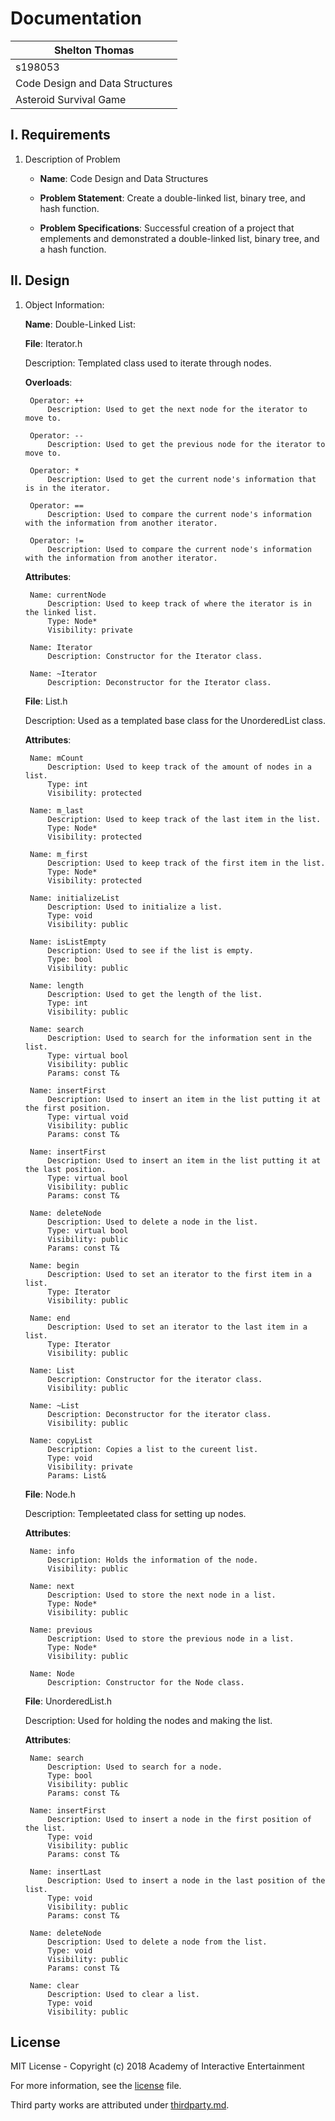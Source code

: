 # Documentation

|Shelton Thomas|
|----|
|s198053|
|Code Design and Data Structures|
|Asteroid Survival Game|

## I. Requirements

1. Description of Problem
    - **Name**: Code Design and Data Structures

    - **Problem Statement**: Create a double-linked list, binary tree, and hash function.

    - **Problem Specifications**: Successful creation of a project that emplements and demonstrated a double-linked list, binary tree, and a hash function.

## II. Design

1. Object Information:

    **Name**: Double-Linked List:

    **File**: Iterator.h

    Description: Templated class used to iterate through nodes.

    **Overloads**:

        Operator: ++
            Description: Used to get the next node for the iterator to move to.

        Operator: --
            Description: Used to get the previous node for the iterator to move to.

        Operator: *
            Description: Used to get the current node's information that is in the iterator.

        Operator: ==
            Description: Used to compare the current node's information with the information from another iterator.

        Operator: !=
            Description: Used to compare the current node's information with the information from another iterator.

    **Attributes**:

        Name: currentNode
            Description: Used to keep track of where the iterator is in the linked list.
            Type: Node*
            Visibility: private

        Name: Iterator
            Description: Constructor for the Iterator class.

        Name: ~Iterator
            Description: Deconstructor for the Iterator class.

    **File**: List.h

    Description: Used as a templated base class for the UnorderedList class.

    **Attributes**:

        Name: mCount
            Description: Used to keep track of the amount of nodes in a list.
            Type: int
            Visibility: protected

        Name: m_last
            Description: Used to keep track of the last item in the list.
            Type: Node*
            Visibility: protected

        Name: m_first
            Description: Used to keep track of the first item in the list.
            Type: Node*
            Visibility: protected

        Name: initializeList
            Description: Used to initialize a list.
            Type: void
            Visibility: public

        Name: isListEmpty
            Description: Used to see if the list is empty.
            Type: bool
            Visibility: public

        Name: length
            Description: Used to get the length of the list.
            Type: int
            Visibility: public

        Name: search
            Description: Used to search for the information sent in the list.
            Type: virtual bool
            Visibility: public
            Params: const T&

        Name: insertFirst
            Description: Used to insert an item in the list putting it at the first position.
            Type: virtual void
            Visibility: public
            Params: const T&

        Name: insertFirst
            Description: Used to insert an item in the list putting it at the last position.
            Type: virtual bool
            Visibility: public
            Params: const T&

        Name: deleteNode
            Description: Used to delete a node in the list.
            Type: virtual bool
            Visibility: public
            Params: const T&

        Name: begin
            Description: Used to set an iterator to the first item in a list.
            Type: Iterator
            Visibility: public

        Name: end
            Description: Used to set an iterator to the last item in a list.
            Type: Iterator
            Visibility: public

        Name: List
            Description: Constructor for the iterator class.
            Visibility: public

        Name: ~List
            Description: Deconstructor for the iterator class.
            Visibility: public

        Name: copyList
            Description: Copies a list to the cureent list.
            Type: void
            Visibility: private
            Params: List&

    **File**: Node.h

    Description: Templeetated class for setting up nodes.

    **Attributes**:

        Name: info
            Description: Holds the information of the node.
            Visibility: public

        Name: next
            Description: Used to store the next node in a list.
            Type: Node*
            Visibility: public

        Name: previous
            Description: Used to store the previous node in a list.
            Type: Node*
            Visibility: public

        Name: Node
            Description: Constructor for the Node class.

    **File**: UnorderedList.h

    Description: Used for holding the nodes and making the list.

    **Attributes**:

        Name: search
            Description: Used to search for a node.
            Type: bool
            Visibility: public
            Params: const T&

        Name: insertFirst
            Description: Used to insert a node in the first position of the list.
            Type: void
            Visibility: public
            Params: const T&

        Name: insertLast
            Description: Used to insert a node in the last position of the list.
            Type: void
            Visibility: public
            Params: const T&

        Name: deleteNode
            Description: Used to delete a node from the list.
            Type: void
            Visibility: public
            Params: const T&

        Name: clear
            Description: Used to clear a list.
            Type: void
            Visibility: public
            
            
## License

MIT License - Copyright (c) 2018 Academy of Interactive Entertainment

For more information, see the [license][lic] file.

Third party works are attributed under [thirdparty.md][3p].

[lic]:license.md
[3p]:thirdparty.md
[raylib]:https://github.com/raysan5/raylib
